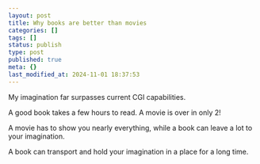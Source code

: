 ```yaml
---
layout: post
title: Why books are better than movies
categories: []
tags: []
status: publish
type: post
published: true
meta: {}
last_modified_at: 2024-11-01 18:37:53
---
```


My imagination far surpasses current CGI capabilities.

A good book takes a few hours to read. A movie is over in only 2!

A movie has to show you nearly everything, while a book can leave a lot to your imagination.

A book can transport and hold your imagination in a place for a long time.
